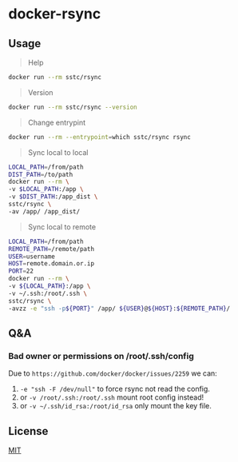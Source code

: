# docker-rsync

## Usage

> Help

```sh
docker run --rm sstc/rsync
```

> Version

```sh
docker run --rm sstc/rsync --version
```

> Change entrypint

```sh
docker run --rm --entrypoint=which sstc/rsync rsync
```

> Sync local to local

```sh
LOCAL_PATH=/from/path
DIST_PATH=/to/path
docker run --rm \
-v $LOCAL_PATH:/app \
-v $DIST_PATH:/app_dist \
sstc/rsync \
-av /app/ /app_dist/
```

> Sync local to remote

```sh
LOCAL_PATH=/from/path
REMOTE_PATH=/remote/path
USER=username
HOST=remote.domain.or.ip
PORT=22
docker run --rm \
-v ${LOCAL_PATH}:/app \
-v ~/.ssh:/root/.ssh \
sstc/rsync \
-avzz -e "ssh -p${PORT}" /app/ ${USER}@${HOST}:${REMOTE_PATH}/
```

## Q&A

### Bad owner or permissions on /root/.ssh/config

Due to `https://github.com/docker/docker/issues/2259` we can:

1. `-e "ssh -F /dev/null"` to force rsync not read the config.
2. or `-v /root/.ssh:/root/.ssh` mount root config instead!
3. or `-v ~/.ssh/id_rsa:/root/id_rsa` only mount the key file.

## License

[MIT](https://choosealicense.com/licenses/mit/)
